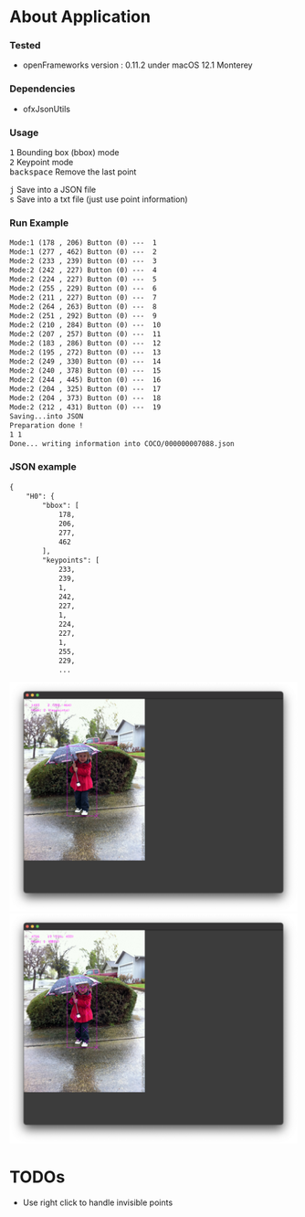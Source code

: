 # About Application

### Tested
* openFrameworks version : 0.11.2 under macOS 12.1 Monterey

### Dependencies
* ofxJsonUtils

### Usage

<kbd>1</kbd> Bounding box (bbox) mode <br/>
<kbd>2</kbd> Keypoint mode <br/>
<kbd>backspace</kbd> Remove the last point <br/>

<kbd>j</kbd> Save into a JSON file <br/>
<kbd>s</kbd> Save into a txt file (just use point information)<br/>

### Run Example

```
Mode:1 (178 , 206) Button (0) ---  1
Mode:1 (277 , 462) Button (0) ---  2
Mode:2 (233 , 239) Button (0) ---  3
Mode:2 (242 , 227) Button (0) ---  4
Mode:2 (224 , 227) Button (0) ---  5
Mode:2 (255 , 229) Button (0) ---  6
Mode:2 (211 , 227) Button (0) ---  7
Mode:2 (264 , 263) Button (0) ---  8
Mode:2 (251 , 292) Button (0) ---  9
Mode:2 (210 , 284) Button (0) ---  10
Mode:2 (207 , 257) Button (0) ---  11
Mode:2 (183 , 286) Button (0) ---  12
Mode:2 (195 , 272) Button (0) ---  13
Mode:2 (249 , 330) Button (0) ---  14
Mode:2 (240 , 378) Button (0) ---  15
Mode:2 (244 , 445) Button (0) ---  16
Mode:2 (204 , 325) Button (0) ---  17
Mode:2 (204 , 373) Button (0) ---  18
Mode:2 (212 , 431) Button (0) ---  19
Saving...into JSON
Preparation done !
1 1
Done... writing information into COCO/000000007088.json
```


### JSON example
```
{
    "H0": {
        "bbox": [
            178,
            206,
            277,
            462
        ],
        "keypoints": [
            233,
            239,
            1,
            242,
            227,
            1,
            224,
            227,
            1,
            255,
            229,
            ...
```
<img src='screenshots/screenshot01.png' width=800px /> <br/>
<img src='screenshots/screenshot02.png' width=800px />



# TODOs
* Use right click to handle invisible points
